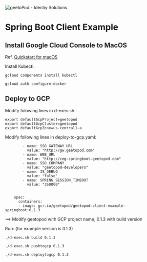 ![geetoPod - Identiy Solutions](https://github.com/geetopod/geetopod/raw/master/resources/images/geetopod-banner-96.png)

# Spring Boot Client Example

## Install Google Cloud Console to MacOS

Ref. [Quickstart for macOS](https://cloud.google.com/sdk/docs/quickstart-macos)

Install Kubectl:
```
gcloud components install kubectl

gcloud auth configure-docker
```

## Deploy to GCP

Modify folowing lines in d-exec.sh:
```
export defaultGcpProject=geetopod
export defaultGcpCluster=geetopod
export defaultGcpZone=us-central1-a
```

Modify following lines in deploy-to-gcp.yaml:
```
        - name: SSO_GATEWAY_URL
          value: "http://gw.geetopod.com"
        - name: WEB_URL
          value: "http://ceg-springboot.geetopod.com"
        - name: SSO_COMPANY
          value: "geetopod-developers"
        - name: IS_DEBUG
          value: "false"
        - name: SPRING_SESSION_TIMEOUT
          value: "360000"


    spec:
      containers:
      - image: gcr.io/geetopod/geetopod-client-example-springboot:0.1.3

```
==> Modify geetopod with GCP project name, 0.1.3 with build version

Run: (for example version is 0.1.3)
```
./d-exec.sh build 0.1.3

./d-exec.sh pushtogcp 0.1.3

./d-exec.sh deploytogcp 0.1.3
```

